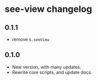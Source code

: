 # see-view changelog

## 0.1.1

- remove `$.seeView`

## 0.1.0

- New version, with many updates.
- Rewrite core scripts, and update docs. 